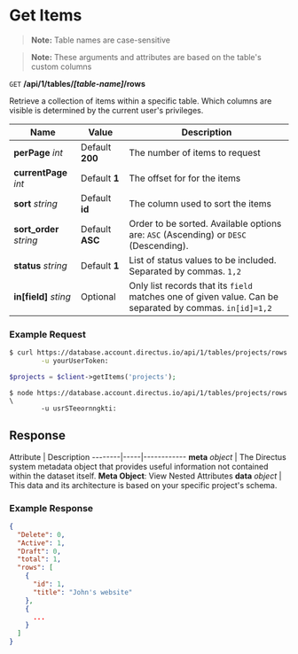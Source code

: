 # Get Items

> **Note:** Table names are case-sensitive

> **Note:** These arguments and attributes are based on the table's custom columns

<span class="request">`GET` **/api/1/tables/_[table-name]_/rows**</span>

<span class="description">Retrieve a collection of items within a specific table. Which columns are visible is determined by the current user's privileges.</span>

<span class="arguments">Name</span> | Value | Description
--------|-----|------------
**perPage** _int_ | <span class="default">Default **200**</span> | The number of items to request
**currentPage** _int_ | <span class="default">Default **1**</span> | The offset for for the items
**sort** _string_ | <span class="default">Default **id**</span> | The column used to sort the items
**sort_order** _string_ | <span class="default">Default **ASC**</span> | Order to be sorted. Available options are: `ASC` (Ascending) or `DESC`  (Descending).
**status** _string_ | <span class="default">Default **1**</span> | List of status values to be included. Separated by commas. `1,2`
**in[field]**  _sting_ | <span class="default">Optional</span> | Only list records that its `field` matches one of given value. Can be separated by commas. `in[id]=1,2`

### Example Request
```bash
$ curl https://database.account.directus.io/api/1/tables/projects/rows \
        -u yourUserToken:
```

```php
$projects = $client->getItems('projects');
```

```node
$ node https://database.account.directus.io/api/1/tables/projects/rows \
        -u usrSTeeornngkti:
```

## Response

<span class="attributes">Attribute</span> | Description
--------|-----|------------
**meta** _object_ | The Directus system metadata object that provides useful information not contained within the dataset itself. <a class="object">**Meta Object**: View Nested Attributes</a>
<span class="custom">**data**</span> _object_ | <span class="custom">This data and its architecture is based on your specific project's schema.</span>

### Example Response
```json
{
  "Delete": 0,
  "Active": 1,
  "Draft": 0,
  "total": 1,
  "rows": [
    {
      "id": 1,
      "title": "John's website"
    },
    {
      ...
    }
  ]
}
```
